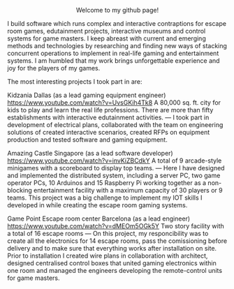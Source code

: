 <p align="center">Welcome to my github page!</p>

I build software which runs complex and interactive contraptions for escape room games, edutainment projects, interactive museums and control systems for game masters. I keep abreast with current and emerging methods and technologies by researching and finding new ways of stacking concurrent operations to implement in real-life gaming and entertainment systems. I am humbled that my work brings unforgettable experience and joy for the players of my games.

The most interesting projects I took part in are: 

Kidzania Dallas (as a lead gaming equipment engineer)
https://www.youtube.com/watch?v=UvsGKih4Tk8
A 80,000 sq. ft. city for kids to play and learn the real life professions. There are more than fifty establishments with interactive edutainment activities. 
— I took part in development of electrical plans, collaborated with the team on engineering solutions of created interactive scenarios, created RFPs on equipment production and tested software and gaming equipment.

Amazing Castle Singapore (as a lead software developer)
https://www.youtube.com/watch?v=invKiZBCdkY
A total of 9 arcade-style minigames with a scoreboard to display top teams. 
— Here I have designed and implemented the distributed system, including a server PC, two game operator PCs, 10 Arduinos and 15 Raspberry Pi working together as a non-blocking entertainment facility with a maximum capacity of 30 players or 9 teams. This project was a big challenge to implement my IOT skills I developed in while creating the escape room gaming systems.

Game Point Escape room center Barcelona (as a lead engineer)
https://www.youtube.com/watch?v=dMEOm5OGk5Y
Two story facility with a total of 16 escape rooms
— On this project, my responcibility was to create all the electronics for 14 escape rooms, pass the comissioning before delivery and to make sure that everything works after installation on site. Prior to installation I created wire plans in collaboration with architect, designed centralised control boxes that united gaming electronics within one room and managed the engineers developing the remote-control units for game masters.


